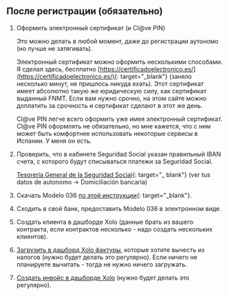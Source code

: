 ## После регистрации (обязательно)

1. Оформить электронный сертификат (и Cl@ve PIN)

   Это можно делать в любой момент, даже до регистрации аутономо (но лучше не
   затягивать).

   Электронный сертификат можно оформить несколькими способами. Я сделал
   здесь,
   бесплатно [https://certificadoelectronico.es/](https://certificadoelectronico.es/){:
   target="_blank"} (заняло несколько минут, не пришлось
   никуда ехать).
   Этот сертификат имеет абсолютно такую же юридическую силу, как сертификат
   выданный FNMT. Если вам нужно срочно, на этом сайте можно
   доплатить за срочность и сертификат сделают в этот же день.

   Cl@ve PIN легче всего оформить уже имея электронный сертификат. Cl@ve PIN
   оформлять не обязательно, но мне кажется, что с ним может быть
   комфортнее использовать некоторые сервисы в Испании. У меня он есть.

2. Проверить, что в кабинете Seguridad Social указан правильный IBAN счета, с
   которого будут списываться платежи за Seguridad Social.

   [Tesorería General de la Seguridad Social](https://portal.seg-social.gob.es/wps/portal/importass/importass/bienvenida){:
   target="_
   blank"} (ver tus datos de
   autonomo -> Domiciliación bancaria)

3. Скачать Modelo
   036 [по этой инструкции](https://www.xolo.io/es-en/faq/xolo-spain/category/get-started/article/i-am-already-registered-as-self-employed-where-can-i-find-my){:
   target="_blank"}.

4. Сходить в свой банк, предоставить Modelo 036 в электронном виде.

5. Создать клиента в дашборде Xolo (данные брать из вашего контракта, если
   контрактов несколько - надо создать нескольких клиентов).

6. [Загрузить в дашборд Xolo фактуры](#налоговые-вычеты-и-льготы), которые
   хотите вычесть из налогов (нужно будет делать это регулярно).
   Если ничего не планируете вычитать - тогда не нужно ничего загружать.

7. [Создать инвойс в дашборде Xolo](#как-создавать-инвойс-в-xolo) (нужно
   будет делать это регулярно).
